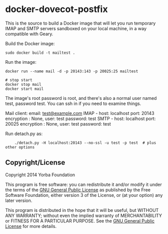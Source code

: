 docker-dovecot-postfix
======================

This is the source to build a Docker image that will let you run temporary IMAP
and SMTP servers sandboxed on your local machine, in a way compatible with
Geary.

Build the Docker image:

    sudo docker build -t mailtest .

Run the image:

    docker run --name mail -d -p 20143:143 -p 20025:25 mailtest
    
    # stop start
    docker stop mail
    docker start mail
    
The image's root password is root, and there's also a normal user named test,
password test.  You can ssh in if you need to examine things.

Mail client:
email: test@example.com
IMAP - host: localhost  port: 20143 encryption : None,  user: test password: test
SMTP - host: localhost  port: 20025 encryption : None,  user: test password: test


Run detach.py as:

		./detach.py -H localhost:20143 --no-ssl -u test -p test  # plus other options


Copyright/License
-----------------

Copyright 2014 Yorba Foundation

This program is free software: you can redistribute it and/or modify it under
the terms of the [GNU General Public
License](http://www.gnu.org/licenses/gpl-3.0.html) as published by the Free
Software Foundation, either version 3 of the License, or (at your option) any
later version.

This program is distributed in the hope that it will be useful, but WITHOUT ANY
WARRANTY; without even the implied warranty of MERCHANTABILITY or FITNESS FOR A
PARTICULAR PURPOSE.  See the [GNU General Public
License](http://www.gnu.org/licenses/gpl-3.0.html) for more details.
